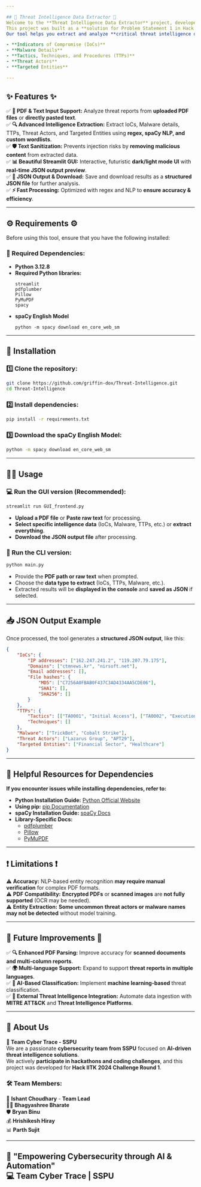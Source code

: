 ```yaml
---

## 🚨 Threat Intelligence Data Extractor 🚨  
Welcome to the **Threat Intelligence Data Extractor** project, developed by **Team Cyber Trace SSPU!** 🎯  
This project was built as a **solution for Problem Statement 1 in Hack IITK 2024 Challenge Round 1**.  
Our tool helps you extract and analyze **critical threat intelligence data** from PDF reports or raw text, including:

- **Indicators of Compromise (IoCs)**
- **Malware Details**
- **Tactics, Techniques, and Procedures (TTPs)**
- **Threat Actors**
- **Targeted Entities**

---
```


## ✨ Features ✨  
✅ **📄 PDF & Text Input Support:** Analyze threat reports from **uploaded PDF files** or **directly pasted text**.  
✅ **🔍 Advanced Intelligence Extraction:** Extract IoCs, Malware details, TTPs, Threat Actors, and Targeted Entities using **regex, spaCy NLP, and custom wordlists**.  
✅ **🛡️ Text Sanitization:** Prevents injection risks by **removing malicious content** from extracted data.  
✅ **📊 Beautiful Streamlit GUI:** Interactive, futuristic **dark/light mode UI** with **real-time JSON output preview**.  
✅ **📂 JSON Output & Download:** Save and download results as a **structured JSON file** for further analysis.  
✅ **⚡ Fast Processing:** Optimized with regex and NLP to **ensure accuracy & efficiency**.  

---

## ⚙️ Requirements ⚙️  
Before using this tool, ensure that you have the following installed:

### **🔗 Required Dependencies:**  
- **Python 3.12.8**  
- **Required Python libraries:**  
  ```
  streamlit
  pdfplumber
  Pillow
  PyMuPDF
  spacy
  ```
- **spaCy English Model**  
  ```
  python -m spacy download en_core_web_sm
  ```

---

## 🚀 Installation  

### **1️⃣ Clone the repository:**  
```sh
git clone https://github.com/griffin-dox/Threat-Intelligence.git
cd Threat-Intelligence
```

### **2️⃣ Install dependencies:**  
```sh
pip install -r requirements.txt
```

### **3️⃣ Download the spaCy English Model:**  
```sh
python -m spacy download en_core_web_sm
```

---

## 🏃‍♂️ Usage  

### **💻 Run the GUI version (Recommended):**  
```sh
streamlit run GUI_frontend.py
```
- **Upload a PDF file** or **Paste raw text** for processing.  
- **Select specific intelligence data** (IoCs, Malware, TTPs, etc.) or **extract everything**.  
- **Download the JSON output file** after processing.  

### **📄 Run the CLI version:**  
```sh
python main.py
```
- Provide the **PDF path or raw text** when prompted.  
- Choose the **data type to extract** (IoCs, TTPs, Malware, etc.).  
- Extracted results will be **displayed in the console** and **saved as JSON** if selected.  

---

## 📥 JSON Output Example  
Once processed, the tool generates a **structured JSON output**, like this:

```json
{
    "IoCs": {
        "IP addresses": ["162.247.241.2", "119.207.79.175"],
        "Domains": ["ctmnews.kr", "nirsoft.net"],
        "Email addresses": [],
        "File hashes": {
            "MD5": ["C7256A0FBAB0F437C3AD4334AA5CDE06"],
            "SHA1": [],
            "SHA256": []
        }
    },
    "TTPs": {
        "Tactics": [["TA0001", "Initial Access"], ["TA0002", "Execution"]],
        "Techniques": []
    },
    "Malware": ["TrickBot", "Cobalt Strike"],
    "Threat Actors": ["Lazarus Group", "APT29"],
    "Targeted Entities": ["Financial Sector", "Healthcare"]
}
```

---

## 🔗 Helpful Resources for Dependencies  
**If you encounter issues while installing dependencies, refer to:**  

- **Python Installation Guide:** [Python Official Website](https://www.python.org/)  
- **Using pip:** [pip Documentation](https://pip.pypa.io/en/stable/)  
- **spaCy Installation Guide:** [spaCy Docs](https://spacy.io/usage)  
- **Library-Specific Docs:**  
  - [pdfplumber](https://github.com/jsvine/pdfplumber)  
  - [Pillow](https://pillow.readthedocs.io/)  
  - [PyMuPDF](https://pymupdf.readthedocs.io/)  

---

## ❗ Limitations ❗  
⚠ **Accuracy:** NLP-based entity recognition **may require manual verification** for complex PDF formats.  
⚠ **PDF Compatibility:** **Encrypted PDFs** or **scanned images** are **not fully supported** (OCR may be needed).  
⚠ **Entity Extraction:** **Some uncommon threat actors or malware names may not be detected** without model training.  

---

## 🚀 Future Improvements 🚀  
✅ **🔍 Enhanced PDF Parsing:** Improve accuracy for **scanned documents and multi-column reports**.  
✅ **🌍 Multi-language Support:** Expand to support **threat reports in multiple languages**.  
✅ **🤖 AI-Based Classification:** Implement **machine learning-based** threat classification.  
✅ **📡 External Threat Intelligence Integration:** Automate data ingestion with **MITRE ATT&CK** and **Threat Intelligence Platforms**.  

---

## 💙 About Us  
**👥 Team Cyber Trace - SSPU**  
We are a passionate **cybersecurity team from SSPU** focused on **AI-driven threat intelligence solutions**.  
We actively **participate in hackathons and coding challenges**, and this project was developed for **Hack IITK 2024 Challenge Round 1**.  

### **🛠 Team Members:**  
🚀 **Ishant Choudhary** - **Team Lead**  
👩‍💻 **Bhagyashree Bharate**  
🛡️ **Bryan Binu**  
💰 **Hrishikesh Hiray**  
📊 **Parth Sujit**  

---
🚀 **"Empowering Cybersecurity through AI & Automation"**  
💻 **Team Cyber Trace | SSPU**  
---
